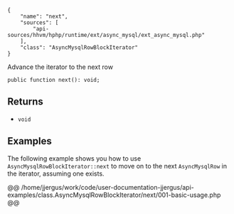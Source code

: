 ``` yamlmeta
{
    "name": "next",
    "sources": [
        "api-sources/hhvm/hphp/runtime/ext/async_mysql/ext_async_mysql.php"
    ],
    "class": "AsyncMysqlRowBlockIterator"
}
```




Advance the iterator to the next row




``` Hack
public function next(): void;
```




## Returns




+ ` void `




## Examples




The following example shows you how to use ` AsyncMysqlRowBlockIterator::next ` to move on to the next `` AsyncMysqlRow `` in the iterator, assuming one exists.







@@ /home/jjergus/work/code/user-documentation-jjergus/api-examples/class.AsyncMysqlRowBlockIterator/next/001-basic-usage.php @@
<!-- HHAPIDOC -->
